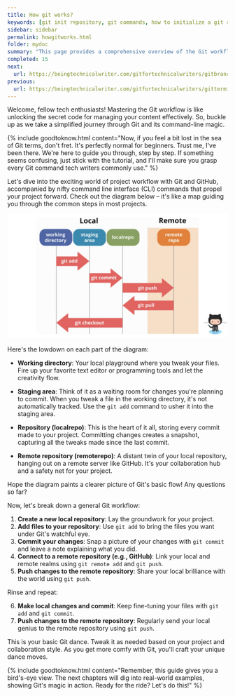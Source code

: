 ```yaml
---
title: How git works?
keywords: [git init repository, git commands, how to initialize a git repository, git repository github,git repository tutorial, select a branch]
sidebar: sidebar
permalink: howgitworks.html
folder: mydoc
summary: "This page provides a comprehensive overview of the Git workflow."
completed: 15
next:
  url: https://beingtechnicalwriter.com/gitfortechnicalwriters/gitbranches.html
previous:
  url: https://beingtechnicalwriter.com/gitfortechnicalwriters/gitterminologies.html
---
```


Welcome, fellow tech enthusiasts! Mastering the Git workflow is like unlocking the secret code for managing your content effectively. So, buckle up as we take a simplified journey through Git and its command-line magic.

{% include goodtoknow.html content="Now, if you feel a bit lost in the sea of Git terms, don't fret. It's perfectly normal for beginners. Trust me, I've been there. We're here to guide you through, step by step. If something seems confusing, just stick with the tutorial, and I'll make sure you grasp every Git command tech writers commonly use." %}

Let's dive into the exciting world of project workflow with Git and GitHub, accompanied by nifty command line interface (CLI) commands that propel your project forward. Check out the diagram below – it's like a map guiding you through the common steps in most projects.

![Git Workflow](./images/gitworkflow.png)

Here's the lowdown on each part of the diagram:

- **Working directory**: Your local playground where you tweak your files. Fire up your favorite text editor or programming tools and let the creativity flow.

- **Staging area**: Think of it as a waiting room for changes you're planning to commit. When you tweak a file in the working directory, it's not automatically tracked. Use the `git add` command to usher it into the staging area.

- **Repository (localrepo)**: This is the heart of it all, storing every commit made to your project. Committing changes creates a snapshot, capturing all the tweaks made since the last commit.

- **Remote repository (remoterepo)**: A distant twin of your local repository, hanging out on a remote server like GitHub. It's your collaboration hub and a safety net for your project.

Hope the diagram paints a clearer picture of Git's basic flow! Any questions so far?

Now, let's break down a general Git workflow:

1. **Create a new local repository**: Lay the groundwork for your project.
2. **Add files to your repository**: Use `git add` to bring the files you want under Git's watchful eye.
3. **Commit your changes**: Snap a picture of your changes with `git commit` and leave a note explaining what you did.
4. **Connect to a remote repository (e.g., GitHub)**: Link your local and remote realms using `git remote add` and `git push`.
5. **Push changes to the remote repository**: Share your local brilliance with the world using `git push`.

Rinse and repeat:

6. **Make local changes and commit**: Keep fine-tuning your files with `git add` and `git commit`.
7. **Push changes to the remote repository**: Regularly send your local genius to the remote repository using `git push`.

This is your basic Git dance. Tweak it as needed based on your project and collaboration style. As you get more comfy with Git, you'll craft your unique dance moves.

{% include goodtoknow.html content="Remember, this guide gives you a bird's-eye view. The next chapters will dig into real-world examples, showing Git's magic in action. Ready for the ride? Let's do this!" %}